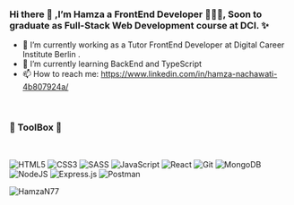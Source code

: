 <h3 align="left"> Hi there 👋 ,I’m Hamza a FrontEnd Developer 🧑🏻‍💻,
Soon to graduate as Full-Stack Web Development course at DCI. ✨
 </h3>

- 🔭 I’m currently working as a Tutor FrontEnd Developer at Digital Career Institute Berlin .
- 🌱 I’m currently learning BackEnd and TypeScript
- 📫 How to reach me: https://www.linkedin.com/in/hamza-nachawati-4b807924a/

<br>

<h3 align="left"> 🔧 ToolBox 🔧</h3>
<br>


![HTML5](https://img.shields.io/badge/html5-%23E34F26.svg?style=for-the-badge&logo=html5&logoColor=white)
![CSS3](https://img.shields.io/badge/css3-%231572B6.svg?style=for-the-badge&logo=css3&logoColor=white)
![SASS](https://img.shields.io/badge/SASS-hotpink.svg?style=for-the-badge&logo=SASS&logoColor=white)
![JavaScript](https://img.shields.io/badge/javascript-%23323330.svg?style=for-the-badge&logo=javascript&logoColor=%23F7DF1E)
![React](https://img.shields.io/badge/react-%2320232a.svg?style=for-the-badge&logo=react&logoColor=%2361DAFB)
![Git](https://img.shields.io/badge/git-%23F05033.svg?style=for-the-badge&logo=git&logoColor=white)
![MongoDB](https://img.shields.io/badge/MongoDB-%234ea94b.svg?style=for-the-badge&logo=mongodb&logoColor=white)
![NodeJS](https://img.shields.io/badge/node.js-6DA55F?style=for-the-badge&logo=node.js&logoColor=white)
![Express.js](https://img.shields.io/badge/express.js-%23404d59.svg?style=for-the-badge&logo=express&logoColor=%2361DAFB)
![Postman](https://img.shields.io/badge/Postman-FF6C37?style=for-the-badge&logo=postman&logoColor=white)

<p align="left"> <img src="https://komarev.com/ghpvc/?username=HamzaN77&label=Profile%20views&color=e75b6&style0=flat" alt="HamzaN77" /> </p>
